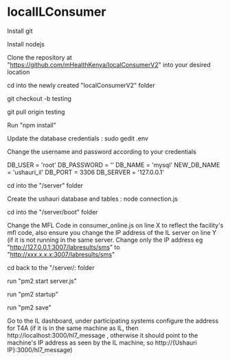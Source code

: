 # localILConsumer
Install git

Install nodejs

Clone the repository at "https://github.com/mHealthKenya/localConsumerV2" into your desired location

cd into the newly created "localConsumerV2" folder

git checkout -b testing

git pull origin testing

Run "npm install"

Update the database credentials : sudo gedit .env

Change the username and password according to your credentials

DB_USER = 'root'
DB_PASSWORD = ''
DB_NAME = 'mysql'
NEW_DB_NAME = 'ushauri_il'
DB_PORT = 3306
DB_SERVER = '127.0.0.1'

cd into the "/server" folder

Create the ushauri database and tables : node connection.js

cd into the "/server/boot" folder

Change the MFL Code in consumer_online.js on line X to reflect the facility's mfl code, also ensure you change the IP address of the IL server on line Y (if it is not running in the same server. Change only the IP address eg "http://127.0.0.1:3007/labresults/sms" to "http://xxx.x.x.x:3007/labresults/sms"

cd back to the "/server/: folder

run "pm2 start server.js"

run "pm2 startup"

run "pm2 save"

Go to the IL dashboard, under participating systems configure the address for T4A (if it is in the same machine as IL, then http://localhost:3000/hl7_message , otherwise it should point to the machine's IP address as seen by the IL machine, so http://{Ushauri IP}:3000/hl7_message)

